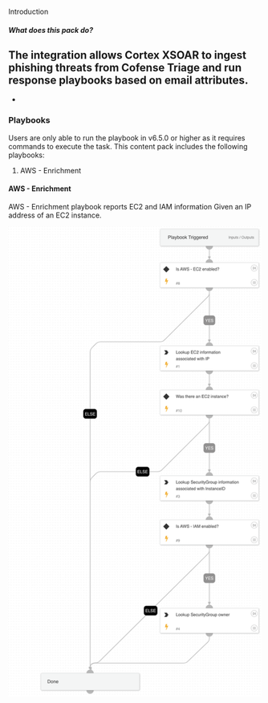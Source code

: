 Introduction

##### What does this pack do?

The integration allows Cortex XSOAR to ingest phishing threats from Cofense Triage and run response playbooks based on email attributes.
- 
- 

### Playbooks

Users are only able to run the playbook in v6.5.0 or higher as it requires commands to execute the task.
This content pack includes the following playbooks: 
1. AWS - Enrichment

#### AWS - Enrichment
AWS - Enrichment playbook reports EC2 and IAM information Given an IP address of an EC2 instance.

![AWS - Enrichment](doc_files/AWS_-_Enrichment.png)